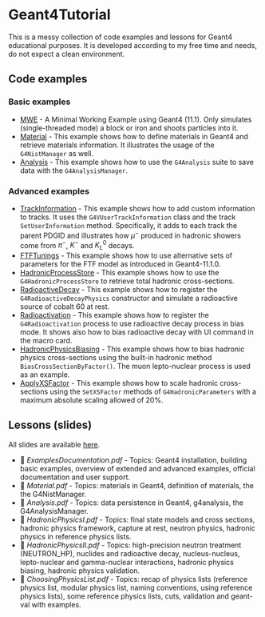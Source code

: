 # Geant4Tutorial
This is a messy collection of code examples and lessons for Geant4 educational purposes. It is developed according to my free time and needs, do not expect a clean environment.

## Code examples
### Basic examples
- [MWE](https://github.com/lopezzot/Geant4Tutorial/tree/main/MWE) - A Minimal Working Example using Geant4 (11.1). Only simulates (single-threaded mode) a block or iron and shoots particles into it.
- [Material](https://github.com/lopezzot/Geant4Tutorial/tree/main/Material) - This example shows how to define materials in Geant4 and retrieve materials information. It illustrates the usage of the `G4NistManager` as well.
- [Analysis](https://github.com/lopezzot/Geant4Tutorial/tree/main/Analysis) - This example shows how to use the `G4Analysis` suite to save data with the `G4AnalysisManager`.
### Advanced examples
- [TrackInformation](https://github.com/lopezzot/Geant4Tutorial/tree/main/TrackInformation) - This example shows how to add custom information to tracks. It uses the `G4VUserTrackInformation` class and the track `SetUserInformation` method. Specifically, it adds to each track the parent PDGID and illustrates how $\mu^-$ produced in hadronic showers come from $\pi^-$, $K^-$ and $K_L^0$ decays.
- [FTFTunings](https://github.com/lopezzot/Geant4Tutorial/tree/main/FTFTunings) - This example shows how to use alternative sets of parameters for the FTF model as introduced in Geant4-11.1.0.
- [HadronicProcessStore](https://github.com/lopezzot/Geant4Tutorial/tree/main/HadronicProcessStore) - This example shows how to use the `G4HadronicProcessStore` to retrieve total hadronic cross-sections.
- [RadioactiveDecay](https://github.com/lopezzot/Geant4Tutorial/tree/main/RadioactiveDecay) - This example shows how to register the `G4RadioactiveDecayPhysics` constructor and simulate a radioactive source of cobalt 60 at rest.
- [Radioactivation](https://github.com/lopezzot/Geant4Tutorial/tree/main/Radioactivation) - This example shows how to register the `G4Radioactivation` process to use radioactive decay process in bias mode. It shows also how to bias radioactive decay with UI command in the macro card.
- [HadronicPhysicsBiasing](https://github.com/lopezzot/Geant4Tutorial/tree/main/HadronicPhysicsBiasing) - This example shows how to bias hadronic physics cross-sections using the built-in hadronic method `BiasCrossSectionByFactor()`. The muon lepto-nuclear process is used as an example.
- [ApplyXSFactor](https://github.com/lopezzot/Geant4Tutorial/tree/main/ApplyFactorXS) - This example shows how to scale hadronic cross-sections using the `SetXSFactor` methods of `G4HadronicParameters` with a maximum absolute scaling allowed of 20%.
## Lessons (slides)
All slides are available [here](https://cernbox.cern.ch/s/WnpzvYfihfOUxPO).

- :open_file_folder: <em>ExamplesDocumentation.pdf</em> - Topics: Geant4 installation, building basic examples, overview of extended and advanced examples, official documentation and user support.
- :open_file_folder: <em>Material.pdf</em> - Topics: materials in Geant4, definition of materials, the the G4NistManager.
- :open_file_folder: <em>Analysis.pdf</em> - Topics: data persistence in Geant4, g4analysis, the G4AnalysisManager.
- :open_file_folder: <em>HadronicPhysicsI.pdf</em> - Topics: final state models and cross sections, hadronic physics framework, capture at rest, neutron physics, hadronic physics in reference physics lists.
- :open_file_folder: <em>HadronicPhysicsII.pdf</em> - Topics: high-precision neutron treatment (NEUTRON_HP), nuclides and radioactive decay, nucleus-nucleus, lepto-nuclear and gamma-nuclear interactions, hadronic physics biasing, hadronic physics validation.
- :open_file_folder: <em>ChoosingPhysicsList.pdf</em> - Topics: recap of physics lists (reference physics list, modular physics list, naming conventions, using reference physics lists), some reference physics lists, cuts, validation and geant-val with examples.
